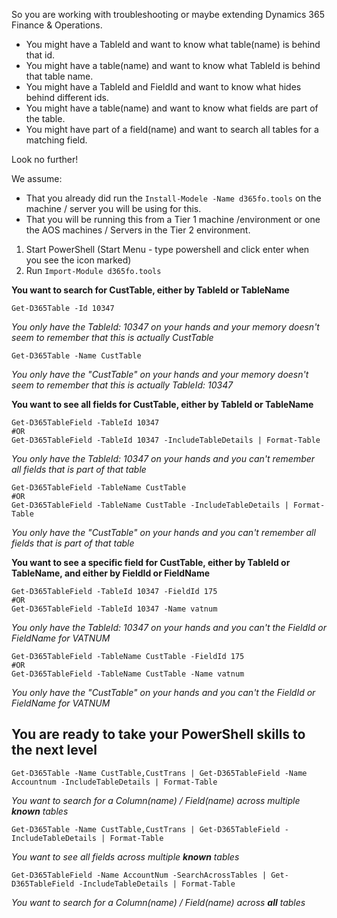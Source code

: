 So you are working with troubleshooting or maybe extending Dynamics 365 Finance & Operations.

* You might have a TableId and want to know what table(name) is behind that id.
* You might have a table(name) and want to know what TableId is behind that table name.
* You might have a TableId and FieldId and want to know what hides behind different ids.
* You might have a table(name) and want to know what fields are part of the table.
* You might have part of a field(name) and want to search all tables for a matching field.

Look no further!

We assume:
* That you already did run the `Install-Modele -Name d365fo.tools` on the machine / server you will be using for this. 
* That you will be running this from a Tier 1 machine /environment or one the AOS machines / Servers in the Tier 2 environment.

1. Start PowerShell (Start Menu - type powershell and click enter when you see the icon marked)
2. Run `Import-Module d365fo.tools`

**You want to search for CustTable, either by TableId or TableName**

```
Get-D365Table -Id 10347
```
*You only have the TableId: 10347 on your hands and your memory doesn't seem to remember that this is actually CustTable*

```
Get-D365Table -Name CustTable
```
*You only have the "CustTable" on your hands and your memory doesn't seem to remember that this is actually TableId: 10347*

**You want to see all fields for CustTable, either by TableId or TableName**
```
Get-D365TableField -TableId 10347
#OR
Get-D365TableField -TableId 10347 -IncludeTableDetails | Format-Table
```
*You only have the TableId: 10347 on your hands and you can't remember all fields that is part of that table*
```
Get-D365TableField -TableName CustTable
#OR
Get-D365TableField -TableName CustTable -IncludeTableDetails | Format-Table
```
*You only have the "CustTable" on your hands and you can't remember all fields that is part of that table*

**You want to see a specific field for CustTable, either by TableId or TableName, and either by FieldId or FieldName**
```
Get-D365TableField -TableId 10347 -FieldId 175
#OR
Get-D365TableField -TableId 10347 -Name vatnum
```
*You only have the TableId: 10347 on your hands and you can't the FieldId or FieldName for VATNUM*
```
Get-D365TableField -TableName CustTable -FieldId 175
#OR
Get-D365TableField -TableName CustTable -Name vatnum
```
*You only have the "CustTable" on your hands and you can't the FieldId or FieldName for VATNUM*

## **You are ready to take your PowerShell skills to the next level**
```
Get-D365Table -Name CustTable,CustTrans | Get-D365TableField -Name Accountnum -IncludeTableDetails | Format-Table
```
*You want to search for a Column(name) / Field(name) across multiple **known** tables*

```
Get-D365Table -Name CustTable,CustTrans | Get-D365TableField -IncludeTableDetails | Format-Table
```
*You want to see all fields across multiple **known** tables*

```
Get-D365TableField -Name AccountNum -SearchAcrossTables | Get-D365TableField -IncludeTableDetails | Format-Table
```
*You want to search for a Column(name) / Field(name) across **all** tables*